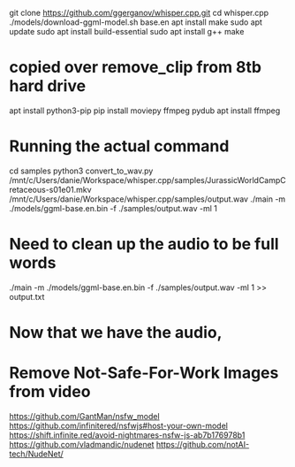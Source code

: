 git clone https://github.com/ggerganov/whisper.cpp.git
cd whisper.cpp
./models/download-ggml-model.sh base.en
apt install make
sudo apt update
sudo apt install build-essential
sudo apt install g++
make

# copied over remove_clip from 8tb hard drive

apt install python3-pip
pip install moviepy ffmpeg pydub
apt install ffmpeg

# Running the actual command

cd samples
python3 convert_to_wav.py
/mnt/c/Users/danie/Workspace/whisper.cpp/samples/JurassicWorldCampCretaceous-s01e01.mkv
/mnt/c/Users/danie/Workspace/whisper.cpp/samples/output.wav
./main -m ./models/ggml-base.en.bin -f ./samples/output.wav -ml 1

# Need to clean up the audio to be full words
./main -m ./models/ggml-base.en.bin -f ./samples/output.wav -ml 1 >> output.txt

# Now that we have the audio, 

# Remove Not-Safe-For-Work Images from video

https://github.com/GantMan/nsfw_model
https://github.com/infinitered/nsfwjs#host-your-own-model
https://shift.infinite.red/avoid-nightmares-nsfw-js-ab7b176978b1
https://github.com/vladmandic/nudenet
https://github.com/notAI-tech/NudeNet/
